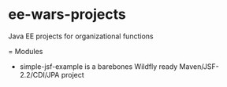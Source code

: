 ee-wars-projects
================

Java EE projects for organizational functions

= Modules

* simple-jsf-example is a barebones Wildfly ready Maven/JSF-2.2/CDI/JPA project
